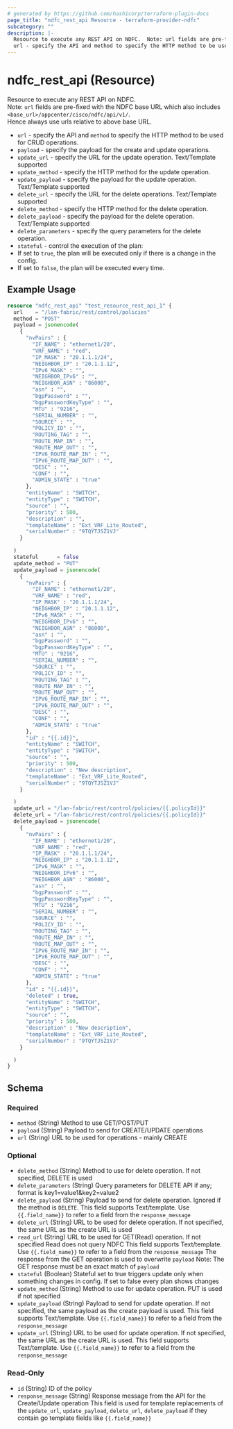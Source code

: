 ```yaml
---
# generated by https://github.com/hashicorp/terraform-plugin-docs
page_title: "ndfc_rest_api Resource - terraform-provider-ndfc"
subcategory: ""
description: |-
  Resource to execute any REST API on NDFC.  Note: url fields are pre-fixed with the NDFC base URL which also includes <base_url>/appcenter/cisco/ndfc/api/v1/.    Hence always use urls relative to above base URL.
  url - specify the API and method to specify the HTTP method to be used for CRUD operations.payload - specify the payload for the create and update operations.update_url - specify the URL for the update operation. Text/Template supportedupdate_method - specify the HTTP method for the update operation.update_payload - specify the payload for the update operation. Text/Template supporteddelete_url - specify the URL for the delete operations.  Text/Template supporteddelete_method - specify the HTTP method for the delete operation.delete_payload - specify the payload for the delete operation.  Text/Template supporteddelete_parameters - specify the query parameters for the delete operation.stateful - control the execution of the plan:If set to true, the plan will be executed only if there is a change in the config.If set to false, the plan will be executed every time.
---
```


# ndfc_rest_api (Resource)

Resource to execute any REST API on NDFC.     
Note: `url` fields are pre-fixed with the NDFC base URL which also includes `<base_url>/appcenter/cisco/ndfc/api/v1/`.       
Hence always use urls relative to above base URL.        
-  `url` - specify the API and `method` to specify the HTTP method to be used for CRUD operations.  
-  `payload` - specify the payload for the create and update operations.    
-  `update_url` - specify the URL for the update operation. Text/Template supported
-  `update_method` - specify the HTTP method for the update operation.  
-  `update_payload` - specify the payload for the update operation. Text/Template supported
-  `delete_url` - specify the URL for the delete operations.  Text/Template supported
-  `delete_method` - specify the HTTP method for the delete operation.  
-  `delete_payload` - specify the payload for the delete operation.  Text/Template supported
-  `delete_parameters` - specify the query parameters for the delete operation.
-  `stateful` - control the execution of the plan:  
  - If set to `true`, the plan will be executed only if there is a change in the config.  
  - If set to `false`, the plan will be executed every time.

## Example Usage

```terraform
resource "ndfc_rest_api" "test_resource_rest_api_1" {
  url    = "/lan-fabric/rest/control/policies"
  method = "POST"
  payload = jsonencode(
    {
      "nvPairs" : {
        "IF_NAME" : "ethernet1/20",
        "VRF_NAME" : "red",
        "IP_MASK" : "20.1.1.1/24",
        "NEIGHBOR_IP" : "20.1.1.12",
        "IPv6_MASK" : "",
        "NEIGHBOR_IPv6" : "",
        "NEIGHBOR_ASN" : "86000",
        "asn" : "",
        "bgpPassword" : "",
        "bgpPasswordKeyType" : "",
        "MTU" : "9216",
        "SERIAL_NUMBER" : "",
        "SOURCE" : "",
        "POLICY_ID" : "",
        "ROUTING_TAG" : "",
        "ROUTE_MAP_IN" : "",
        "ROUTE_MAP_OUT" : "",
        "IPV6_ROUTE_MAP_IN" : "",
        "IPV6_ROUTE_MAP_OUT" : "",
        "DESC" : "",
        "CONF" : "",
        "ADMIN_STATE" : "true"
      },
      "entityName" : "SWITCH",
      "entityType" : "SWITCH",
      "source" : "",
      "priority" : 500,
      "description" : "",
      "templateName" : "Ext_VRF_Lite_Routed",
      "serialNumber" : "9TQYTJSZ1VJ"
    }

  )
  stateful      = false
  update_method = "PUT"
  update_payload = jsonencode(
    {
      "nvPairs" : {
        "IF_NAME" : "ethernet1/20",
        "VRF_NAME" : "red",
        "IP_MASK" : "20.1.1.1/24",
        "NEIGHBOR_IP" : "20.1.1.12",
        "IPv6_MASK" : "",
        "NEIGHBOR_IPv6" : "",
        "NEIGHBOR_ASN" : "86000",
        "asn" : "",
        "bgpPassword" : "",
        "bgpPasswordKeyType" : "",
        "MTU" : "9216",
        "SERIAL_NUMBER" : "",
        "SOURCE" : "",
        "POLICY_ID" : "",
        "ROUTING_TAG" : "",
        "ROUTE_MAP_IN" : "",
        "ROUTE_MAP_OUT" : "",
        "IPV6_ROUTE_MAP_IN" : "",
        "IPV6_ROUTE_MAP_OUT" : "",
        "DESC" : "",
        "CONF" : "",
        "ADMIN_STATE" : "true"
      },
      "id" : "{{.id}}",
      "entityName" : "SWITCH",
      "entityType" : "SWITCH",
      "source" : "",
      "priority" : 500,
      "description" : "New description",
      "templateName" : "Ext_VRF_Lite_Routed",
      "serialNumber" : "9TQYTJSZ1VJ"
    }

  )
  update_url = "/lan-fabric/rest/control/policies/{{.policyId}}"
  delete_url = "/lan-fabric/rest/control/policies/{{.policyId}}"
  delete_payload = jsonencode(
    {
      "nvPairs" : {
        "IF_NAME" : "ethernet1/20",
        "VRF_NAME" : "red",
        "IP_MASK" : "20.1.1.1/24",
        "NEIGHBOR_IP" : "20.1.1.12",
        "IPv6_MASK" : "",
        "NEIGHBOR_IPv6" : "",
        "NEIGHBOR_ASN" : "86000",
        "asn" : "",
        "bgpPassword" : "",
        "bgpPasswordKeyType" : "",
        "MTU" : "9216",
        "SERIAL_NUMBER" : "",
        "SOURCE" : "",
        "POLICY_ID" : "",
        "ROUTING_TAG" : "",
        "ROUTE_MAP_IN" : "",
        "ROUTE_MAP_OUT" : "",
        "IPV6_ROUTE_MAP_IN" : "",
        "IPV6_ROUTE_MAP_OUT" : "",
        "DESC" : "",
        "CONF" : "",
        "ADMIN_STATE" : "true"
      },
      "id" : "{{.id}}",
      "deleted" : true,
      "entityName" : "SWITCH",
      "entityType" : "SWITCH",
      "source" : "",
      "priority" : 500,
      "description" : "New description",
      "templateName" : "Ext_VRF_Lite_Routed",
      "serialNumber" : "9TQYTJSZ1VJ"
    }

  )
}
```

<!-- schema generated by tfplugindocs -->
## Schema

### Required

- `method` (String) Method to use GET/POST/PUT
- `payload` (String) Payload to send for CREATE/UPDATE operations
- `url` (String) URL to be used for operations - mainly CREATE

### Optional

- `delete_method` (String) Method to use for delete operation. If not specified, DELETE is used
- `delete_parameters` (String) Query parameters for DELETE API if any; format is key1=value1&key2=value2
- `delete_payload` (String) Payload to send for delete operation. Ignored if the method is `DELETE`.
This field supports Text/template. Use `{{.field_name}}` to refer to a field from the `response_message`
- `delete_url` (String) URL to be used for delete operation. If not specified, the same URL as the create URL is used
- `read_url` (String) URL to be used for GET(Read) operation. If not specified Read does not query NDFC
This field supports Text/template. Use `{{.field_name}}` to refer to a field from the `response_message`
The response from the GET operation is used to overwrite `payload`
Note: The GET response must be an exact match of `payload`
- `stateful` (Boolean) Stateful set to true triggers update only when something changes in config. If set to false every plan shows changes
- `update_method` (String) Method to use for update operation. PUT is used if not specified
- `update_payload` (String) Payload to send for update operation. If not specified, the same payload as the create payload is used. 
This field supports Text/template. Use `{{.field_name}}` to refer to a field from the `response_message`
- `update_url` (String) URL to be used for update operation. If not specified, the same URL as the create URL is used. 
This field supports Text/template. Use `{{.field_name}}` to refer to a field from the `response_message`

### Read-Only

- `id` (String) ID of the policy
- `response_message` (String) Response message from the API for the Create/Update operation
This field is used for template replacements of the `update_url`, `update_payload`, `delete_url`, `delete_payload` if they contain go template fields like `{{.field_name}}`
